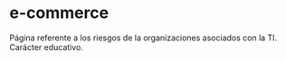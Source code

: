 # e-commerce
Página referente a los riesgos de la organizaciones asociados con la TI. Carácter educativo.
